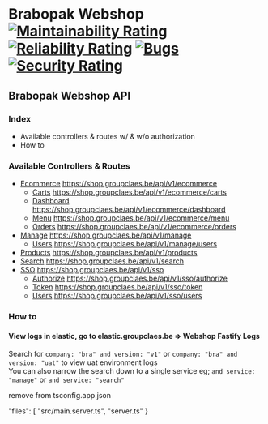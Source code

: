 # Brabopak Webshop [![Maintainability Rating](https://sonarcloud.io/api/project_badges/measure?project=groupclaes_webshop_brabopak&metric=sqale_rating)](https://sonarcloud.io/summary/new_code?id=groupclaes_webshop_brabopak) [![Reliability Rating](https://sonarcloud.io/api/project_badges/measure?project=groupclaes_webshop_brabopak&metric=reliability_rating)](https://sonarcloud.io/summary/new_code?id=groupclaes_webshop_brabopak) [![Bugs](https://sonarcloud.io/api/project_badges/measure?project=groupclaes_webshop_brabopak&metric=bugs)](https://sonarcloud.io/summary/new_code?id=groupclaes_webshop_brabopak) [![Security Rating](https://sonarcloud.io/api/project_badges/measure?project=groupclaes_webshop_brabopak&metric=security_rating)](https://sonarcloud.io/summary/new_code?id=groupclaes_webshop_brabopak)

## Brabopak Webshop API

### Index
- Available controllers & routes w/ & w/o authorization
- How to

### Available Controllers & Routes
- [Ecommerce](###Ecommerce) https://shop.groupclaes.be/api/v1/ecommerce
  - [Carts](####Carts) https://shop.groupclaes.be/api/v1/ecommerce/carts
  - [Dashboard](####Dashboard) https://shop.groupclaes.be/api/v1/ecommerce/dashboard
  - [Menu](####Menu) https://shop.groupclaes.be/api/v1/ecommerce/menu
  - [Orders](####Orders) https://shop.groupclaes.be/api/v1/ecommerce/orders
- [Manage](###Manage) https://shop.groupclaes.be/api/v1/manage
  - [Users](####Users) https://shop.groupclaes.be/api/v1/manage/users
- [Products](###Products) https://shop.groupclaes.be/api/v1/products
- [Search](###Search) https://shop.groupclaes.be/api/v1/search
- [SSO](###SSO) https://shop.groupclaes.be/api/v1/sso
  - [Authorize](####Authorize) https://shop.groupclaes.be/api/v1/sso/authorize
  - [Token](####Token) https://shop.groupclaes.be/api/v1/sso/token
  - [Users](####Users) https://shop.groupclaes.be/api/v1/sso/users


### How to
#### View logs in elastic, go to elastic.groupclaes.be => Webshop Fastify Logs
Search for `company: "bra" and version: "v1"` or `company: "bra" and version: "uat"` to view uat environment logs  
You can also narrow the search down to a single service eg; `and service: "manage"` or `and service: "search"`


remove from tsconfig.app.json

  "files": [
    "src/main.server.ts",
    "server.ts"
    }